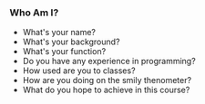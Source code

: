### Who Am I?

* What's your name?
* What's your background?
* What's your function?
* Do you have any experience in programming?
* How used are you to classes?
* How are you doing on the smily thenometer?
* What do you hope to achieve in this course?
